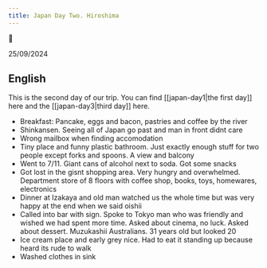 ```yaml
---
title: Japan Day Two. Hiroshima
---
```


🌱

25/09/2024

## English
This is the second day of our trip. You can find [[japan-day1|the first day]] here and the [[japan-day3|third day]] here.

- Breakfast: Pancake, eggs and bacon, pastries and coffee by the river 
- Shinkansen. Seeing all of Japan go past and man in front didnt care
- Wrong mailbox when finding accomodation
- Tiny place and funny plastic bathroom. Just exactly enough stuff for two people except forks and spoons. A view and balcony
- Went to 7/11. Giant cans of alcohol next to soda. Got some snacks
- Got lost in the gisnt shopping area. Very hungry and overwhelmed. Department store of 8 floors with coffee shop, books, toys, homewares, electronics
- Dinner at Izakaya and old man watched us the whole time but was very happy at the end when we said oishii
- Called into bar with sign. Spoke to Tokyo man who was friendly and wished we had spent more time. Asked about cinema, no luck. Asked about dessert. Muzukashii Australians. 31 years old but looked 20
- Ice cream place and early grey nice. Had to eat it standing up because heard its rude to walk
- Washed clothes in sink


